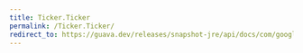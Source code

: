 ```yaml
---
title: Ticker.Ticker
permalink: /Ticker.Ticker/
redirect_to: https://guava.dev/releases/snapshot-jre/api/docs/com/google/common/base/Ticker.html#Ticker--
---
```

